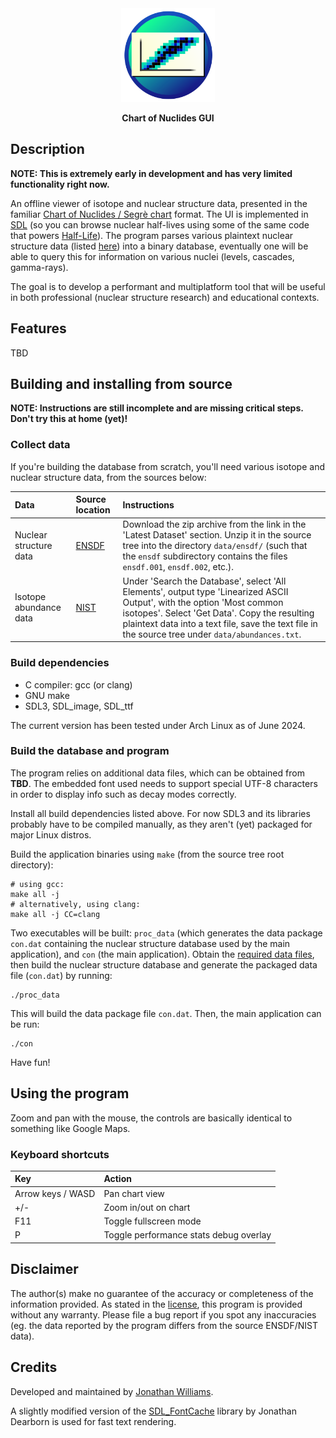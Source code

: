 <div align = center><img src="https://raw.githubusercontent.com/e-j-w/ChartOfNuclides/master/data/icon.svg" width="150" height="150" alt="icon">

<b>Chart of Nuclides GUI</b>

</div>

## Description

**NOTE: This is extremely early in development and has very limited functionality right now.**

An offline viewer of isotope and nuclear structure data, presented in the familiar [Chart of Nuclides / Segrè chart](https://en.wikipedia.org/wiki/Table_of_nuclides) format.  The UI is implemented in [SDL](https://github.com/libsdl-org/SDL) (so you can browse nuclear half-lives using some of the same code that powers [Half-Life](https://www.pcgamingwiki.com/wiki/Half-Life#Middleware)).  The program parses various plaintext nuclear structure data (listed [here](#collect-data)) into a binary database, eventually one will be able to query this for information on various nuclei (levels, cascades, gamma-rays).

The goal is to develop a performant and multiplatform tool that will be useful in both professional (nuclear structure research) and educational contexts.

## Features

TBD

## Building and installing from source

**NOTE: Instructions are still incomplete and are missing critical steps.  Don't try this at home (yet)!**

### Collect data

If you're building the database from scratch, you'll need various isotope and nuclear structure data, from the sources below:

| Data       | Source location | Instructions |
| :--------- | :---------------| :----------- |
| Nuclear structure data    |  [ENSDF](https://www.nndc.bnl.gov/ensarchivals/) | Download the zip archive from the link in the 'Latest Dataset' section. Unzip it in the source tree into the directory `data/ensdf/` (such that the `ensdf` subdirectory contains the files `ensdf.001`, `ensdf.002`, etc.). |
| Isotope abundance data    | [NIST](https://www.nist.gov/pml/atomic-weights-and-isotopic-compositions-relative-atomic-masses) | Under 'Search the Database', select 'All Elements', output type 'Linearized ASCII Output', with the option 'Most common isotopes'.  Select 'Get Data'.  Copy the resulting plaintext data into a text file, save the text file in the source tree under `data/abundances.txt`. |

### Build dependencies

* C compiler: gcc (or clang)
* GNU make
* SDL3, SDL_image, SDL_ttf

The current version has been tested under Arch Linux as of June 2024.

### Build the database and program

The program relies on additional data files, which can be obtained from **TBD**.  The embedded font used needs to support special UTF-8 characters in order to display info such as decay modes correctly.

Install all build dependencies listed above.  For now SDL3 and its libraries probably have to be compiled manually, as they aren't (yet) packaged for major Linux distros.

Build the application binaries using `make` (from the source tree root directory):

```
# using gcc:
make all -j
# alternatively, using clang:
make all -j CC=clang
```

Two executables will be built: `proc_data` (which generates the data package `con.dat` containing the nuclear structure database used by the main application), and `con` (the main application). Obtain the [required data files](#collect-data), then build the nuclear structure database and generate the packaged data file (`con.dat`) by running: 

```
./proc_data
```

This will build the data package file `con.dat`. Then, the main application can be run:

```
./con
```

Have fun!

## Using the program

Zoom and pan with the mouse, the controls are basically identical to something like Google Maps.

### Keyboard shortcuts

| Key               | Action |
| :---------------- | :----- |
| Arrow keys / WASD | Pan chart view |
| +/-               | Zoom in/out on chart |
| F11               | Toggle fullscreen mode |
| P                 | Toggle performance stats debug overlay |

## Disclaimer

The author(s) make no guarantee of the accuracy or completeness of the information provided.  As stated in the [license](COPYING.md), this program is provided without any warranty.  Please file a bug report if you spot any inaccuracies (eg. the data reported by the program differs from the source ENSDF/NIST data).

## Credits

Developed and maintained by [Jonathan Williams](https://e-j-w.github.io/).

A slightly modified version of the [SDL_FontCache](https://github.com/grimfang4/SDL_FontCache) library by Jonathan Dearborn is used for fast text rendering.